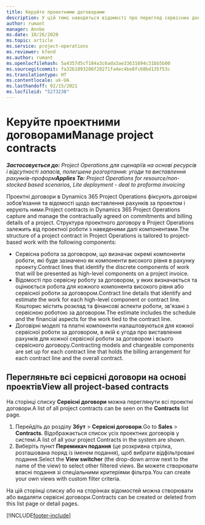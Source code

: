 ```yaml
---
title: Керуйте проектними договорами
description: У цій темі наводяться відомості про перегляд сервісних договорів на основі проекту.
author: rumant
manager: Annbe
ms.date: 10/26/2020
ms.topic: article
ms.service: project-operations
ms.reviewer: kfend
ms.author: rumant
ms.openlocfilehash: 5a4357d5cf184a3c6ada3ae33631694c31bb5b00
ms.sourcegitcommit: fa32b1893286f20271fa4ec4be8fc68bd135f53c
ms.translationtype: HT
ms.contentlocale: uk-UA
ms.lasthandoff: 02/15/2021
ms.locfileid: "5273238"
---
```

# <a name="manage-project-contracts"></a><span data-ttu-id="9d95e-103">Керуйте проектними договорами</span><span class="sxs-lookup"><span data-stu-id="9d95e-103">Manage project contracts</span></span>

<span data-ttu-id="9d95e-104">_**Застосовується до:** Project Operations для сценаріїв на основі ресурсів і відсутності запасів, полегшене розгортання: угоди та виставлення рахунків-проформ_</span><span class="sxs-lookup"><span data-stu-id="9d95e-104">_**Applies To:** Project Operations for resource/non-stocked based scenarios, Lite deployment - deal to proforma invoicing_</span></span>

<span data-ttu-id="9d95e-105">Проектні договори в Dynamics 365 Project Operations фіксують договірні зобов’язання та відомості щодо виставлення рахунків за проектом і керують ними.</span><span class="sxs-lookup"><span data-stu-id="9d95e-105">Project contracts in Dynamics 365 Project Operations capture and manage the contractually agreed on commitments and billing details of a project.</span></span> <span data-ttu-id="9d95e-106">Структура проектного договору в Project Operations залежить від проектної роботи з наведеними далі компонентами.</span><span class="sxs-lookup"><span data-stu-id="9d95e-106">The structure of a project contract in Project Operations is tailored to project-based work with the following components:</span></span>

- <span data-ttu-id="9d95e-107">Сервісна робота за договором, що визначає окремі компоненти роботи, які буде зазначено як компоненти високого рівня в рахунку проекту.</span><span class="sxs-lookup"><span data-stu-id="9d95e-107">Contract lines that identify the discrete components of work that will be presented as high-level components on a project invoice.</span></span>
- <span data-ttu-id="9d95e-108">Відомості про сервісну роботу за договором, у яких визначається та оцінюється робота для кожного компонента високого рівня або сервісної роботи за договором.</span><span class="sxs-lookup"><span data-stu-id="9d95e-108">Contract line details that identify and estimate the work for each high-level component or contract line.</span></span> <span data-ttu-id="9d95e-109">Кошторис містить розклад та фінансові аспекти роботи, зв'язані з сервісною роботою за договором.</span><span class="sxs-lookup"><span data-stu-id="9d95e-109">The estimate includes the schedule and the financial aspects for the work tied to the contract line.</span></span>
- <span data-ttu-id="9d95e-110">Договірні моделі та платні компоненти налаштовуються для кожної сервісної роботи за договором, в якій є угода про виставлення рахунків для кожної сервісної роботи за договором і всього сервісного договору.</span><span class="sxs-lookup"><span data-stu-id="9d95e-110">Contracting models and chargeable components are set up for each contract line that holds the billing arrangement for each contract line and the overall contract.</span></span>

## <a name="view-all-project-based-contracts"></a><span data-ttu-id="9d95e-111">Перегляньте всі сервісні договори на основі проектів</span><span class="sxs-lookup"><span data-stu-id="9d95e-111">View all project-based contracts</span></span>

<span data-ttu-id="9d95e-112">На сторінці списку **Сервісні договори** можна переглянути всі проектні договори.</span><span class="sxs-lookup"><span data-stu-id="9d95e-112">A list of all project contracts can be seen on the **Contracts** list page.</span></span> 

1. <span data-ttu-id="9d95e-113">Перейдіть до розділу **Збут** > **Сервісні договори**.</span><span class="sxs-lookup"><span data-stu-id="9d95e-113">Go to **Sales** > **Contracts**.</span></span> <span data-ttu-id="9d95e-114">Відображається список усіх проектних договорів у системі.</span><span class="sxs-lookup"><span data-stu-id="9d95e-114">A list of all your project Contracts in the system are shown.</span></span> 
2. <span data-ttu-id="9d95e-115">Виберіть пункт **Перемикач подання** (це розкривна стрілка, розташована поряд із іменем подання), щоб вибрати відфільтровані подання.</span><span class="sxs-lookup"><span data-stu-id="9d95e-115">Select the **View switcher** (the drop-down arrow next to the name of the view) to select other filtered views.</span></span> <span data-ttu-id="9d95e-116">Ви можете створювати власні подання зі спеціальними критеріями фільтра.</span><span class="sxs-lookup"><span data-stu-id="9d95e-116">You can create your own views with custom filter criteria.</span></span>

<span data-ttu-id="9d95e-117">На цій сторінці списку або на сторінках відомостей можна створювати або видаляти сервісні договори.</span><span class="sxs-lookup"><span data-stu-id="9d95e-117">Contracts can be created or deleted from this list page or detail pages.</span></span>


[!INCLUDE[footer-include](../../includes/footer-banner.md)]